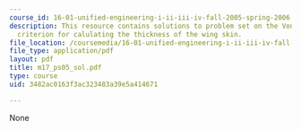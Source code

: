 ```yaml
---
course_id: 16-01-unified-engineering-i-ii-iii-iv-fall-2005-spring-2006
description: This resource contains solutions to problem set on the Von Mises Yield
  criterion for calulating the thickness of the wing skin.
file_location: /coursemedia/16-01-unified-engineering-i-ii-iii-iv-fall-2005-spring-2006/3482ac0163f3ac323483a39e5a414671_m17_ps05_sol.pdf
file_type: application/pdf
layout: pdf
title: m17_ps05_sol.pdf
type: course
uid: 3482ac0163f3ac323483a39e5a414671

---
```

None